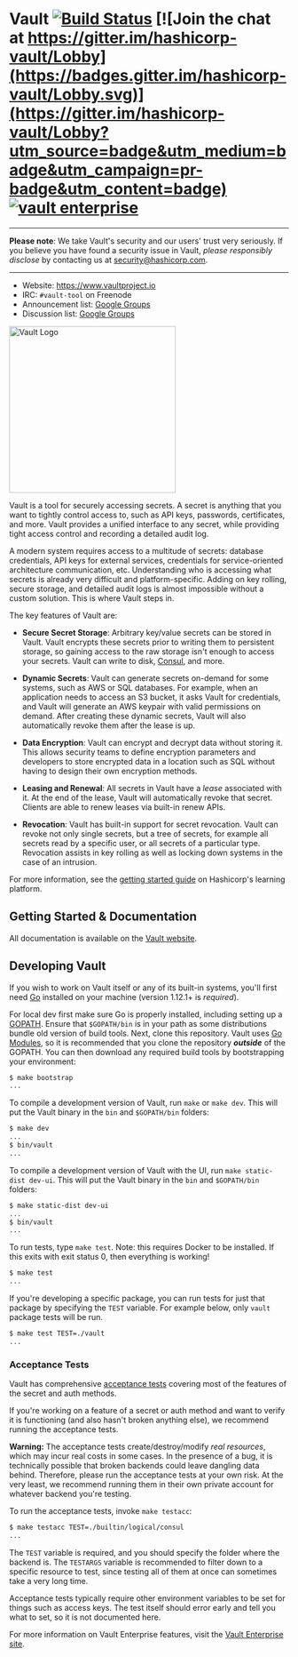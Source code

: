 # Vault [![Build Status](https://travis-ci.org/hashicorp/vault.svg)](https://travis-ci.org/hashicorp/vault) [![Join the chat at https://gitter.im/hashicorp-vault/Lobby](https://badges.gitter.im/hashicorp-vault/Lobby.svg)](https://gitter.im/hashicorp-vault/Lobby?utm_source=badge&utm_medium=badge&utm_campaign=pr-badge&utm_content=badge) [![vault enterprise](https://img.shields.io/badge/vault-enterprise-yellow.svg?colorB=7c8797&colorA=000000)](https://www.hashicorp.com/products/vault/?utm_source=github&utm_medium=banner&utm_campaign=github-vault-enterprise)

----   

**Please note**: We take Vault's security and our users' trust very seriously. If you believe you have found a security issue in Vault, _please responsibly disclose_ by contacting us at [security@hashicorp.com](mailto:security@hashicorp.com).

----

-	Website: https://www.vaultproject.io
-	IRC: `#vault-tool` on Freenode
-	Announcement list: [Google Groups](https://groups.google.com/group/hashicorp-announce)
-	Discussion list: [Google Groups](https://groups.google.com/group/vault-tool)

<img width="300" alt="Vault Logo" src="https://github.com/hashicorp/vault/blob/f22d202cde2018f9455dec755118a9b84586e082/Vault_PrimaryLogo_Black.png">

Vault is a tool for securely accessing secrets. A secret is anything that you want to tightly control access to, such as API keys, passwords, certificates, and more. Vault provides a unified interface to any secret, while providing tight access control and recording a detailed audit log.

A modern system requires access to a multitude of secrets: database credentials, API keys for external services, credentials for service-oriented architecture communication, etc. Understanding who is accessing what secrets is already very difficult and platform-specific. Adding on key rolling, secure storage, and detailed audit logs is almost impossible without a custom solution. This is where Vault steps in.

The key features of Vault are:

* **Secure Secret Storage**: Arbitrary key/value secrets can be stored
  in Vault. Vault encrypts these secrets prior to writing them to persistent
  storage, so gaining access to the raw storage isn't enough to access
  your secrets. Vault can write to disk, [Consul](https://www.consul.io),
  and more.

* **Dynamic Secrets**: Vault can generate secrets on-demand for some
  systems, such as AWS or SQL databases. For example, when an application
  needs to access an S3 bucket, it asks Vault for credentials, and Vault
  will generate an AWS keypair with valid permissions on demand. After
  creating these dynamic secrets, Vault will also automatically revoke them
  after the lease is up.

* **Data Encryption**: Vault can encrypt and decrypt data without storing
  it. This allows security teams to define encryption parameters and
  developers to store encrypted data in a location such as SQL without
  having to design their own encryption methods.

* **Leasing and Renewal**: All secrets in Vault have a _lease_ associated
  with it. At the end of the lease, Vault will automatically revoke that
  secret. Clients are able to renew leases via built-in renew APIs.

* **Revocation**: Vault has built-in support for secret revocation. Vault
  can revoke not only single secrets, but a tree of secrets, for example
  all secrets read by a specific user, or all secrets of a particular type.
  Revocation assists in key rolling as well as locking down systems in the
  case of an intrusion.

For more information, see the [getting started guide](https://learn.hashicorp.com/vault/)
on Hashicorp's learning platform.

Getting Started & Documentation
-------------------------------

All documentation is available on the [Vault website](https://www.vaultproject.io).

Developing Vault
--------------------

If you wish to work on Vault itself or any of its built-in systems, you'll
first need [Go](https://www.golang.org) installed on your machine (version
1.12.1+ is *required*).

For local dev first make sure Go is properly installed, including setting up a
[GOPATH](https://golang.org/doc/code.html#GOPATH). Ensure that `$GOPATH/bin` is in
your path as some distributions bundle old version of build tools. Next, clone this
repository. Vault uses [Go Modules](https://github.com/golang/go/wiki/Modules),
so it is recommended that you clone the repository ***outside*** of the GOPATH.
You can then download any required build tools by bootstrapping your environment:

```sh
$ make bootstrap
...
```

To compile a development version of Vault, run `make` or `make dev`. This will
put the Vault binary in the `bin` and `$GOPATH/bin` folders:

```sh
$ make dev
...
$ bin/vault
...
```

To compile a development version of Vault with the UI, run `make static-dist dev-ui`. This will
put the Vault binary in the `bin` and `$GOPATH/bin` folders:

```sh
$ make static-dist dev-ui
...
$ bin/vault
...
```

To run tests, type `make test`. Note: this requires Docker to be installed. If
this exits with exit status 0, then everything is working!

```sh
$ make test
...
```

If you're developing a specific package, you can run tests for just that
package by specifying the `TEST` variable. For example below, only
`vault` package tests will be run.

```sh
$ make test TEST=./vault
...
```

### Acceptance Tests

Vault has comprehensive [acceptance tests](https://en.wikipedia.org/wiki/Acceptance_testing)
covering most of the features of the secret and auth methods.

If you're working on a feature of a secret or auth method and want to
verify it is functioning (and also hasn't broken anything else), we recommend
running the acceptance tests.

**Warning:** The acceptance tests create/destroy/modify *real resources*, which
may incur real costs in some cases. In the presence of a bug, it is technically
possible that broken backends could leave dangling data behind. Therefore,
please run the acceptance tests at your own risk. At the very least,
we recommend running them in their own private account for whatever backend
you're testing.

To run the acceptance tests, invoke `make testacc`:

```sh
$ make testacc TEST=./builtin/logical/consul
...
```

The `TEST` variable is required, and you should specify the folder where the
backend is. The `TESTARGS` variable is recommended to filter down to a specific
resource to test, since testing all of them at once can sometimes take a very
long time.

Acceptance tests typically require other environment variables to be set for
things such as access keys. The test itself should error early and tell
you what to set, so it is not documented here.

For more information on Vault Enterprise features, visit the [Vault Enterprise site](https://www.hashicorp.com/products/vault/?utm_source=github&utm_medium=referral&utm_campaign=github-vault-enterprise).
